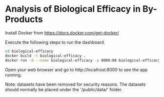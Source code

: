 # Analysis of Biological Efficacy in By-Products

Install Docker from https://docs.docker.com/get-docker/

Execute the following steps to run the dashboard.

```bash
cd biological-efficacy
docker build -t biological-efficacy .
docker run -d --name biological-efficacy -p 8000:80 biological-efficacy
```
Open your web browser and go to http://localhost:8000 to see the app running.

Note: datasets have been removed for security reasons. The datasets should normally be placed under the '/public/data/' folder.